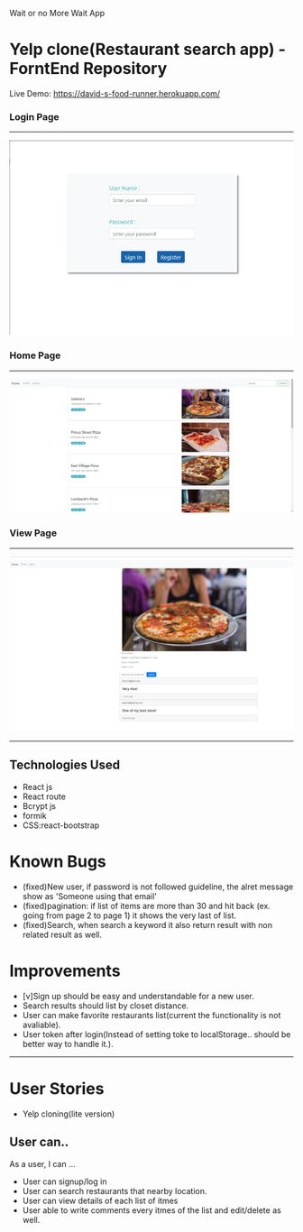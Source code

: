 Wait or no More Wait App

# Yelp clone(Restaurant search app) - ForntEnd Repository

Live Demo: https://david-s-food-runner.herokuapp.com/

### Login Page

---

![Alt text](screenshots/login.jpg?raw=true 'login Page')

### Home Page

---

![Alt text](screenshots/home.jpg?raw=true 'Home Page ')

### View Page

---

![Alt text](screenshots/view-1.jpg?raw=true 'View')

---

## Technologies Used

- React js
- React route
- Bcrypt js
- formik
- CSS:react-bootstrap

# Known Bugs

- (fixed)New user, if password is not followed guideline, the alret message show as 'Someone using that email'
- (fixed)pagination: if list of items are more than 30 and hit back (ex. going from page 2 to page 1) it shows the very last of list.
- (fixed)Search, when search a keyword it also return result with non related result as well.

# Improvements

- [v]Sign up should be easy and understandable for a new user.
- Search results should list by closet distance.
- User can make favorite restaurants list(current the functionality is not avaliable).
- User token after login(Instead of setting toke to localStorage.. should be better way to handle it.).

---

# User Stories

- Yelp cloning(lite version)

## User can..

As a user, I can ...

- User can signup/log in
- User can search restaurants that nearby location.
- User can view details of each list of itmes
- User able to write comments every itmes of the list and edit/delete as well.
